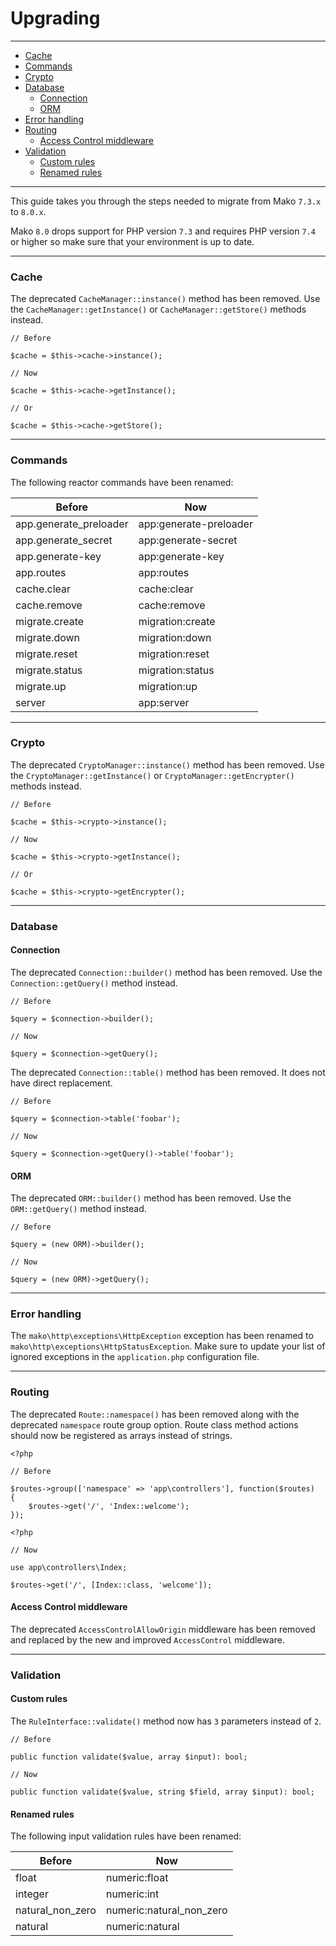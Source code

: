 # Upgrading

--------------------------------------------------------

* [Cache](#cache)
* [Commands](#commands)
* [Crypto](#crypto)
* [Database](#database)
    - [Connection](#database:connection)
    - [ORM](#database:orm)
* [Error handling](#error-handling)
* [Routing](#routing)
    - [Access Control middleware](#routing:access-control-middleware)
* [Validation](#validation)
    - [Custom rules](#validation:custom-rules)
    - [Renamed rules](#validation:renamed-rules)

--------------------------------------------------------

This guide takes you through the steps needed to migrate from Mako `7.3.x` to `8.0.x`.

Mako `8.0` drops support for PHP version `7.3` and requires PHP version `7.4` or higher so make sure that your environment is up to date.

--------------------------------------------------------

<a id="cache"></a>

### Cache

The deprecated `CacheManager::instance()` method has been removed. Use the `CacheManager::getInstance()` or `CacheManager::getStore()` methods instead.

```
// Before

$cache = $this->cache->instance();

// Now

$cache = $this->cache->getInstance();

// Or

$cache = $this->cache->getStore();
```

--------------------------------------------------------

<a id="commands"></a>

### Commands

The following reactor commands have been renamed:

| Before                 | Now                    |
|------------------------|------------------------|
| app.generate_preloader | app:generate-preloader |
| app.generate_secret    | app:generate-secret    |
| app.generate-key       | app:generate-key       |
| app.routes             | app:routes             |
| cache.clear            | cache:clear            |
| cache.remove           | cache:remove           |
| migrate.create         | migration:create       |
| migrate.down           | migration:down         |
| migrate.reset          | migration:reset        |
| migrate.status         | migration:status       |
| migrate.up             | migration:up           |
| server                 | app:server             |

--------------------------------------------------------

<a id="crypto"></a>

### Crypto

The deprecated `CryptoManager::instance()` method has been removed. Use the `CryptoManager::getInstance()` or `CryptoManager::getEncrypter()` methods instead.

```
// Before

$cache = $this->crypto->instance();

// Now

$cache = $this->crypto->getInstance();

// Or

$cache = $this->crypto->getEncrypter();
```

--------------------------------------------------------

<a id="database"></a>

### Database

<a id="database:connection"></a>

#### Connection

The deprecated `Connection::builder()` method has been removed. Use the `Connection::getQuery()` method instead.

```
// Before

$query = $connection->builder();

// Now

$query = $connection->getQuery();
```

The deprecated `Connection::table()` method has been removed. It does not have direct replacement.

```
// Before

$query = $connection->table('foobar');

// Now

$query = $connection->getQuery()->table('foobar');
```

<a id="database:orm"></a>

#### ORM

The deprecated `ORM::builder()` method has been removed. Use the `ORM::getQuery()` method instead.

```
// Before

$query = (new ORM)->builder();

// Now

$query = (new ORM)->getQuery();
```

--------------------------------------------------------

<a id="error-handling"></a>

### Error handling

The `mako\http\exceptions\HttpException` exception has been renamed to `mako\http\exceptions\HttpStatusException`. Make sure to update your list of ignored exceptions in the `application.php` configuration file.

--------------------------------------------------------

<a id="routing"></a>

### Routing

The deprecated `Route::namespace()` has been removed along with the deprecated `namespace` route group option. Route class method actions should now be registered as arrays instead of strings.

```
<?php

// Before

$routes->group(['namespace' => 'app\controllers'], function($routes)
{
    $routes->get('/', 'Index::welcome');
});
```

```
<?php

// Now

use app\controllers\Index;

$routes->get('/', [Index::class, 'welcome']);
```

<a id="routing:access-control-middleware"></a>

#### Access Control middleware

The deprecated `AccessControlAllowOrigin` middleware has been removed and replaced by the new and improved `AccessControl` middleware.

--------------------------------------------------------

<a id="validation"></a>

### Validation

<a id="validation:custom-rules"></a>

#### Custom rules

The `RuleInterface::validate()` method now has `3` parameters instead of `2`.

```
// Before

public function validate($value, array $input): bool;

// Now

public function validate($value, string $field, array $input): bool;
```

<a id="validation:renamed-rules"></a>

#### Renamed rules

The following input validation rules have been renamed:

| Before           | Now                      |
|------------------|--------------------------|
| float            | numeric:float            |
| integer          | numeric:int              |
| natural_non_zero | numeric:natural_non_zero |
| natural          | numeric:natural          |
